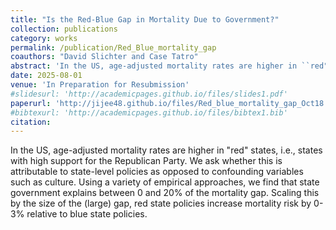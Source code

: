 ```yaml
---
title: "Is the Red-Blue Gap in Mortality Due to Government?"
collection: publications
category: works
permalink: /publication/Red_Blue_mortality_gap
coauthors: "David Slichter and Case Tatro"
abstract: 'In the US, age-adjusted mortality rates are higher in ``red" states, i.e., states with high support for the Republican Party. We ask whether this is attributable to state-level policies as opposed to confounding variables such as culture. Using a variety of empirical approaches, we find that state government explains between 0 and 20\% of the mortality gap. Scaling this by the size of the (large) gap, red state policies increase mortality risk by 0-3\% relative to blue state policies.'
date: 2025-08-01
venue: 'In Preparation for Resubmission'
#slidesurl: 'http://academicpages.github.io/files/slides1.pdf'
paperurl: 'http://jijee48.github.io/files/Red_blue_mortality_gap_Oct18.pdf'
#bibtexurl: 'http://academicpages.github.io/files/bibtex1.bib'
citation: 
---
```

In the US, age-adjusted mortality rates are higher in "red" states, i.e., states with high support for the Republican Party. We ask whether this is attributable to state-level policies as opposed to confounding variables such as culture. Using a variety of empirical approaches, we find that state government explains between 0 and 20% of the mortality gap. Scaling this by the size of the (large) gap, red state policies increase mortality risk by 0-3% relative to blue state policies.

